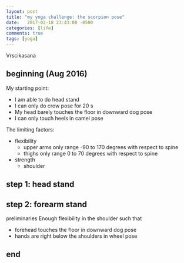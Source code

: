 ```yaml
---
layout: post
title: "my yoga challenge: the scorpion pose"
date:   2017-02-18 23:43:08 -0500
categories: [life]
comments: true
tags: [yoga]
---
```


Vrscikasana

## beginning (Aug 2016)

My starting point:
* I am able to do head stand
* I can only do crow pose for 20 s 
* My head barely touches the floor in downward dog pose 
* I can only touch heels in camel pose

The limiting factors:
* flexibility 
    * upper arms only range -90 to 170 degrees with respect to spine
    * thighs only range 0 to 70 degrees with respect to spine
* strength
    * shoulder 

## step 1: head stand

## step 2: forearm stand

preliminaries Enough flexibility in the shoulder such that 

* forehead touches the floor in downward dog pose
* hands are right below the shoulders in wheel pose

## end

